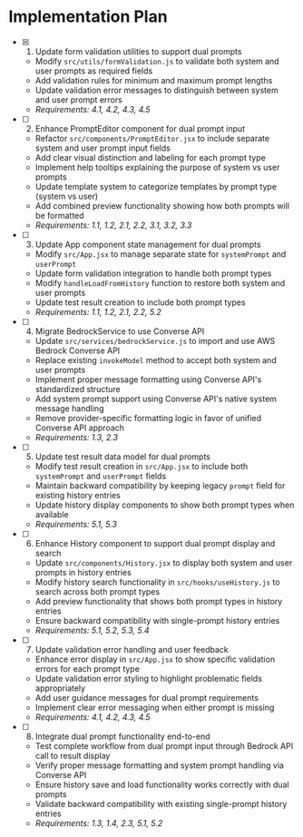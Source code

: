 # Implementation Plan

- [x] 1. Update form validation utilities to support dual prompts

  - Modify `src/utils/formValidation.js` to validate both system and user prompts as required fields
  - Add validation rules for minimum and maximum prompt lengths
  - Update validation error messages to distinguish between system and user prompt errors
  - _Requirements: 4.1, 4.2, 4.3, 4.5_

- [ ] 2. Enhance PromptEditor component for dual prompt input

  - Refactor `src/components/PromptEditor.jsx` to include separate system and user prompt input fields
  - Add clear visual distinction and labeling for each prompt type
  - Implement help tooltips explaining the purpose of system vs user prompts
  - Update template system to categorize templates by prompt type (system vs user)
  - Add combined preview functionality showing how both prompts will be formatted
  - _Requirements: 1.1, 1.2, 2.1, 2.2, 3.1, 3.2, 3.3_

- [ ] 3. Update App component state management for dual prompts

  - Modify `src/App.jsx` to manage separate state for `systemPrompt` and `userPrompt`
  - Update form validation integration to handle both prompt types
  - Modify `handleLoadFromHistory` function to restore both system and user prompts
  - Update test result creation to include both prompt types
  - _Requirements: 1.1, 1.2, 2.1, 2.2, 5.2_

- [ ] 4. Migrate BedrockService to use Converse API

  - Update `src/services/bedrockService.js` to import and use AWS Bedrock Converse API
  - Replace existing `invokeModel` method to accept both system and user prompts
  - Implement proper message formatting using Converse API's standardized structure
  - Add system prompt support using Converse API's native system message handling
  - Remove provider-specific formatting logic in favor of unified Converse API approach
  - _Requirements: 1.3, 2.3_

- [ ] 5. Update test result data model for dual prompts

  - Modify test result creation in `src/App.jsx` to include both `systemPrompt` and `userPrompt` fields
  - Maintain backward compatibility by keeping legacy `prompt` field for existing history entries
  - Update history display components to show both prompt types when available
  - _Requirements: 5.1, 5.3_

- [ ] 6. Enhance History component to support dual prompt display and search

  - Update `src/components/History.jsx` to display both system and user prompts in history entries
  - Modify history search functionality in `src/hooks/useHistory.js` to search across both prompt types
  - Add preview functionality that shows both prompt types in history entries
  - Ensure backward compatibility with single-prompt history entries
  - _Requirements: 5.1, 5.2, 5.3, 5.4_

- [ ] 7. Update validation error handling and user feedback

  - Enhance error display in `src/App.jsx` to show specific validation errors for each prompt type
  - Update validation error styling to highlight problematic fields appropriately
  - Add user guidance messages for dual prompt requirements
  - Implement clear error messaging when either prompt is missing
  - _Requirements: 4.1, 4.2, 4.3, 4.5_

- [ ] 8. Integrate dual prompt functionality end-to-end
  - Test complete workflow from dual prompt input through Bedrock API call to result display
  - Verify proper message formatting and system prompt handling via Converse API
  - Ensure history save and load functionality works correctly with dual prompts
  - Validate backward compatibility with existing single-prompt history entries
  - _Requirements: 1.3, 1.4, 2.3, 5.1, 5.2_
